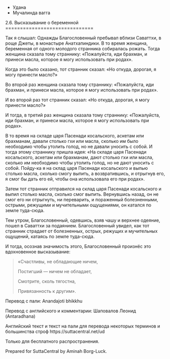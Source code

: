 









* Удана
* Мучалинда вагга


2\.6\. Высказывание о беременной
\=\=\=\=\=\=\=\=\=\=\=\=\=\=\=\=\=\=\=\=\=\=\=\=\=\=\=\=\=\=



Так я слышал: Однажды Благословенный пребывал вблизи Саваттхи, в роще Джеты, в монастыре Анатхапиндики\. В то время женщина, беременная от одного молодого странника собиралась рожать\. Тогда женщина сказала тому страннику: «Пожалуйста, иди брахман, и принеси масла, которое я могу использовать при родах»\.


Когда это было сказано, тот странник сказал: «Но откуда, дорогая, я могу принести масло?»


Во второй раз женщина сказала тому страннику: «Пожалуйста, иди брахман, и принеси масла, которое я могу использовать при родах»\.


И во второй раз тот странник сказал: «Но откуда, дорогая, я могу принести масло?»


И тогда, в третий раз женщина сказала тому страннику: «Пожалуйста, иди брахман, и принеси масла, которое я могу использовать при родах»\.


В то время на складе царя Пасенади косальского, аскетам или брахманам, давали столько гхи или масла, сколько им было необходимо чтобы утолить голод, но не давали уносить с собой\. И тогда этому страннику пришла идея: «На складе царя Пасенади косальского, аскетам или брахманам, дают столько гхи или масла, сколько им необходимо чтобы утолить голод, но не дают уносить с собой\. Пойду\-ка я на склад царя Пасенади косальского и выпью столько масла, сколько смогу выпить, а возвратившись, и отрыгнув его, я смог бы дать его ей, чтобы она использовала его при родах»\.


Затем тот странник отправился на склад царя Пасенади косальского и выпил столько масла, сколько смог выпить\. Вернувшись назад, он не смог его ни отрыгнуть, ни переварить, и пораженный болезненными, острыми, режущими и мучительными ощущениями, он катался по земле туда\-сюда\.


Тем утром, Благословенный, одевшись, взяв чашу и верхнее одеяние, пошел в Саваттхи за подаянием\. Благословенный увидел, как тот странник страдает от болезненных, острых, режущих и мучительных ощущений, катаясь по земле туда\-сюда\.


И тогда, осознав значимость этого, Благословенный произнёс это вдохновенное высказывание:



> «Счастливы, не обладающие ничем,  
> 
> Постигший — ничем не обладает,  
> 
> Смотрите, сколь тягостна,  
> 
> Привязанность к другим»\.



Перевод с пали: Anandajoti bhikkhu


Перевод с английского и комментарии: Шаповалов Леонид \(Antaradhana\)


Английский текст и текст на пали для перевода некоторых терминов и большинства строф https://suttacentral\.net/ud


  

Только для бесплатного распространения\.


  

Prepared for SuttaCentral by Aminah Borg\-Luck\.






